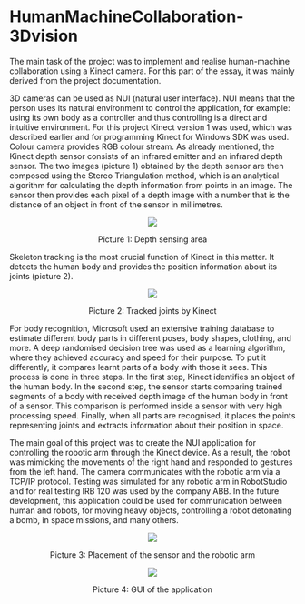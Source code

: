 # HumanMachineCollaboration-3Dvision
The main task of the project was to implement and realise human-machine collaboration using a Kinect camera. For this part of the essay, it was mainly derived from the project documentation.

3D cameras can be used as NUI (natural user interface). NUI means that the person uses its natural environment to control the application, for example: using its own body as a controller and thus controlling is a direct and intuitive environment. For this project Kinect version 1 was used, which was described earlier and for programming Kinect for Windows SDK was used.
Colour camera provides RGB colour stream. As already mentioned, the Kinect depth sensor consists of an infrared emitter and an infrared depth sensor. The two images (picture 1) obtained by the depth sensor are then composed using the Stereo Triangulation method, which is an analytical algorithm for calculating the depth information from points in an image. The sensor then provides each pixel of a depth image with a number that is the distance of an object in front of the sensor in millimetres.

<div align='center'>
<img src="https://user-images.githubusercontent.com/81230042/119347399-62e01880-bc93-11eb-9c58-1cf49849e2bd.png" />
	
Picture 1: 	Depth sensing area 
</div> 

Skeleton tracking is the most crucial function of Kinect in this matter. It detects the human body and provides the position information about its joints (picture 2).

<div align='center'>
<img src="https://user-images.githubusercontent.com/81230042/119347513-8905b880-bc93-11eb-9ef4-91109425df91.png" />
	
Picture 2: 	Tracked joints by Kinect
</div> 

For body recognition, Microsoft used an extensive training database to estimate different body parts in different poses, body shapes, clothing, and more. A deep randomised decision tree was used as a learning algorithm, where they achieved accuracy and speed for their purpose. To put it differently, it compares learnt parts of a body with those it sees. This process is done in three steps.
In the first step, Kinect identifies an object of the human body. In the second step, the sensor starts comparing trained segments of a body with received depth image of the human body in front of a sensor. This comparison is performed inside a sensor with very high processing speed. Finally, when all parts are recognised, it places the points representing joints and extracts information about their position in space.

The main goal of this project was to create the NUI application for controlling the robotic arm through the Kinect device. As a result, the robot was mimicking the movements of the right hand and responded to gestures from the left hand. The camera communicates with the robotic arm via a TCP/IP protocol. Testing was simulated for any robotic arm in RobotStudio and for real testing IRB 120 was used by the company ABB. In the future development, this application could be used for communication between human and robots, for moving heavy objects, controlling a robot detonating a bomb, in space missions, and many others.

<div align='center'>
<img src="https://user-images.githubusercontent.com/81230042/119347581-9d49b580-bc93-11eb-8cea-6686506778e2.png" />
	
Picture 3: 	Placement of the sensor and the robotic arm
</div>

<div align='center'>
<img src="https://user-images.githubusercontent.com/81230042/119347625-ab97d180-bc93-11eb-9c67-9b989ba52d04.png" />
	
Picture 4: 	GUI of the application
</div>
 
